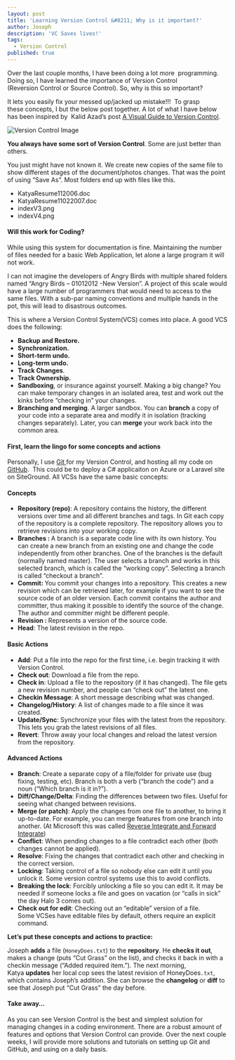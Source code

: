 ```yaml
---
layout: post
title: 'Learning Version Control &#8211; Why is it important?'
author: Joseph
description: 'VC Saves lives!'
tags:
  - Version Control
published: true
---
```

Over the last couple months, I have been doing a lot more  programming. Doing so, I have learned the importance of Version Control (Reversion Control or Source Control). So, why is this so important?

It lets you easily fix your messed up/jacked up mistake!!!  To grasp these concepts, I but the below post together. A lot of what I have below has been inspired by  Kalid Azad&#8217;s post [A Visual Guide to Version Control](http://betterexplained.com/articles/a-visual-guide-to-version-control/).

<img  src="http://i0.wp.com/betterexplained.com/wp-content/uploads/version_control/version_control_intro_small.png?resize=786%2C350" alt="Version Control Image" align="center" />


**You always have some sort of Version Control**. Some are just better than others.

You just might have not known it. We create new copies of the same file to show different stages of the document/photos changes. That was the point of using &#8220;Save As&#8221;. Most folders end up with files like this.

  * KatyaResume112006.doc
  * KatyaResume11022007.doc
  * indexV3.png
  * indexV4.png

#### **Will this work for Coding?**

While using this system for documentation is fine. Maintaining the number of files needed for a basic Web Application, let alone a large program it will not work.

I can not imagine the developers of Angry Birds with multiple shared folders named &#8220;Angry Birds &#8211; 01012012 -New Version&#8221;. A project of this scale would have a large number of programmers that would need to access to the same files. With a sub-par naming conventions and multiple hands in the pot, this will lead to disastrous outcomes.

This is where a Version Control System(VCS) comes into place. A good VCS does the following:

  * **Backup and Restore.**
  * **Synchronization.**
  * **Short-term undo.**
  * **Long-term undo.**
  * **Track Changes**.
  * **Track Ownership.**
  * **Sandboxing**, or insurance against yourself. Making a big change? You can make temporary changes in an isolated area, test and work out the kinks before “checking in” your changes.
  * **Branching and merging**. A larger sandbox. You can **branch** a copy of your code into a separate area and modify it in isolation (tracking changes separately). Later, you can **merge** your work back into the common area.

#### **First, learn the lingo for some concepts and actions**

Personally, I use [Git ](http://git-scm.com/)for my Version Control, and hosting all my code on [GitHub](https://github.com/).  This could be to deploy a C# applicaiton on Azure or a Laravel site on SiteGround. All VCSs have the same basic concepts:

#### **Concepts**

<div id="target-id7306" class="collapseomatic_content ">
  <ul>
    <li>
      <strong>Repository (repo)</strong>: A repository contains the history, the different versions over time and all different branches and tags. In Git each copy of the repository is a complete repository. The repository allows you to retrieve revisions into your working copy.
    </li>
    <li>
      <strong>Branches : </strong>A branch is a separate code line with its own history. You can create a new branch from an existing one and change the code independently from other branches. One of the branches is the default (normally named master). The user selects a branch and works in this selected branch, which is called the &#8220;working copy&#8221;. Selecting a branch is called &#8220;checkout a branch&#8221;.
    </li>
    <li>
      <strong>Commit: </strong>You commit your changes into a repository. This creates a new revision which can be retrieved later, for example if you want to see the source code of an older version. Each commit contains the author and committer, thus making it possible to identify the source of the change. The author and committer might be different people.
    </li>
    <li>
      <strong>Revision : </strong>Represents a version of the source code.
    </li>
    <li>
      <strong>Head</strong>: The latest revision in the repo.
    </li>
  </ul>
</div>

#### **Basic Actions**

<div id="target-id9796" class="collapseomatic_content ">
  <ul>
    <li>
      <strong>Add</strong>: Put a file into the repo for the first time, i.e. begin tracking it with Version Control.
    </li>
    <li>
      <strong>Check out</strong>: Download a file from the repo.
    </li>
    <li>
      <strong>Check in</strong>: Upload a file to the repository (if it has changed). The file gets a new revision number, and people can “check out” the latest one.
    </li>
    <li>
      <strong>Checkin Message</strong>: A short message describing what was changed.
    </li>
    <li>
      <strong>Changelog/History</strong>: A list of changes made to a file since it was created.
    </li>
    <li>
      <strong>Update/Sync</strong>: Synchronize your files with the latest from the repository. This lets you grab the latest revisions of all files.
    </li>
    <li>
      <strong>Revert</strong>: Throw away your local changes and reload the latest version from the repository.
    </li>
  </ul>
</div>

#### **Advanced Actions**

<div id="target-id9051" class="collapseomatic_content ">
  <ul>
    <li>
      <strong>Branch</strong>: Create a separate copy of a file/folder for private use (bug fixing, testing, etc). Branch is both a verb (“branch the code”) and a noun (“Which branch is it in?”).
    </li>
    <li>
      <strong>Diff/Change/Delta</strong>: Finding the differences between two files. Useful for seeing what changed between revisions.
    </li>
    <li>
      <strong>Merge (or patch)</strong>: Apply the changes from one file to another, to bring it up-to-date. For example, you can merge features from one branch into another. (At Microsoft this was called <a href="http://blogs.msdn.com/larryosterman/archive/2005/02/01/364840.aspx" target="_blank" shape="rect">Reverse Integrate and Forward Integrate</a>)
    </li>
    <li>
      <strong>Conflict</strong>: When pending changes to a file contradict each other (both changes cannot be applied).
    </li>
    <li>
      <strong>Resolve</strong>: Fixing the changes that contradict each other and checking in the correct version.
    </li>
    <li>
      <strong>Locking</strong>: Taking control of a file so nobody else can edit it until you unlock it. Some version control systems use this to avoid conflicts.
    </li>
    <li>
      <strong>Breaking the lock</strong>: Forcibly unlocking a file so you can edit it. It may be needed if someone locks a file and goes on vacation (or “calls in sick” the day Halo 3 comes out).
    </li>
    <li>
      <strong>Check out for edit</strong>: Checking out an “editable” version of a file. Some VCSes have editable files by default, others require an explicit command.
    </li>
  </ul>
</div>

**Let&#8217;s put these concepts and actions to practice:**

Joseph **adds** a file (`HoneyDoes.txt`) to the **repository**. He **checks it out**, makes a change (puts “Cut Grass” on the list), and checks it back in with a checkin message (“Added required item.”). The next morning, Katya **updates** her local cop sees the latest revision of HoneyDoes`.txt`, which contains Joseph&#8217;s addition. She can browse the **changelog** or **diff** to see that Joseph put “Cut Grass” the day before.

#### Take away&#8230;

As you can see Version Control is the best and simplest solution for managing changes in a coding environment. There are a robust amount of features and options that Version Control can provide. Over the next couple weeks, I will provide more solutions and tutorials on setting up Git and GitHub, and using on a daily basis.

&nbsp;
